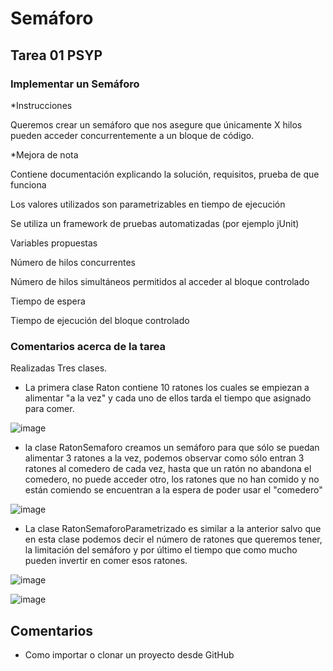 # Semáforo

## Tarea 01 PSYP

### Implementar un Semáforo

*Instrucciones

Queremos crear un semáforo que nos asegure que únicamente X hilos pueden acceder concurrentemente a un bloque de código.


*Mejora de nota
 
 Contiene documentación explicando la solución, requisitos, prueba de que funciona
 
 Los valores utilizados son parametrizables en tiempo de ejecución
 
 Se utiliza un framework de pruebas automatizadas (por ejemplo jUnit)
 
Variables propuestas

Número de hilos concurrentes

Número de hilos simultáneos permitidos al acceder al bloque controlado

Tiempo de espera

Tiempo de ejecución del bloque controlado


### Comentarios acerca de la tarea

Realizadas Tres clases.

* La primera clase Raton contiene 10 ratones los cuales se empiezan a alimentar "a la vez" y cada uno de ellos tarda el tiempo que
asignado para comer.

![image](https://github.com/user-attachments/assets/9c0ef409-dd2e-4676-a174-1098eb8f8cda)

* la clase RatonSemaforo creamos un semáforo para que sólo se puedan alimentar 3 ratones a la vez, podemos observar como sólo entran 3
ratones al comedero de cada vez, hasta que un ratón no abandona el comedero, no puede acceder otro, los ratones que no han comido y no están comiendo se
encuentran a la espera de poder usar el "comedero"

![image](https://github.com/user-attachments/assets/a49ce070-4df9-47b0-84fc-5e1bf6748c98)

* La clase RatonSemaforoParametrizado es similar a la anterior salvo que en esta clase podemos decir el número de ratones que queremos tener, la limitación del semáforo y por
último el tiempo que como mucho pueden invertir en comer esos ratones.

![image](https://github.com/user-attachments/assets/99f43751-652e-4862-bc2f-f273aba12acc)

![image](https://github.com/user-attachments/assets/b9f935b5-15a8-4bd8-8cd5-629e222df03e)






## Comentarios
* Como importar o clonar un proyecto desde GitHub

